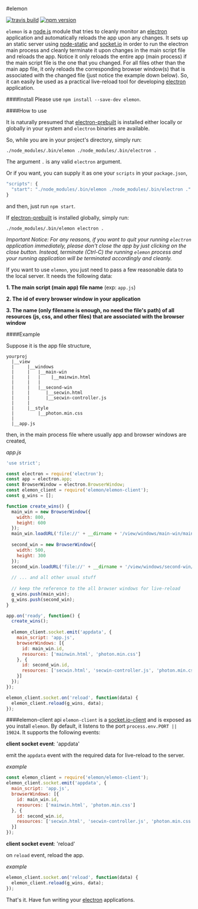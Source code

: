 #elemon

[![travis build][travis-image]][travis-url] [![npm version][npm-image]][npm-url] 

`elemon` is a [node.js](https://nodejs.org) module that tries to cleanly monitor an [electron](https://github.com/electron/electron) application and automatically reloads the app upon any changes. It sets up an static server using [node-static](https://github.com/cloudhead/node-static) and [socket.io](https://github.com/socketio/socket.io) in order to run the electron main process and cleanly terminate it upon changes in the main script file and reloads the app. Notice it only reloads the entire app (main process) if the main script file is the one that you changed. For all files other than the main app file, it only reloads the corresponding browser window(s) that is associated with the changed file (just notice the example down below). So, it can easily be used as a practical live-reload tool for developing [electron](https://github.com/electron/electron) application.

####Install
Please use `npm install --save-dev elemon`.

####How to use

It is naturally presumed that [electron-prebuilt](https://github.com/electron-userland/electron-prebuilt) is installed either locally or globally in your system and `electron` binaries are available.

So, while you are in your project's directory, simply run:

`./node_modules/.bin/elemon ./node_modules/.bin/electron .` 

The argument `.` is any valid `electron` argument.

Or if you want, you can supply it as one your `scripts` in your `package.json`,

```javascript
"scripts": {
  "start": "./node_modules/.bin/elemon ./node_modules/.bin/electron ."
}
```
and then, just run `npm start`.

If [electron-prebuilt](https://github.com/electron-userland/electron-prebuilt) is installed globally, simply run:

`./node_modules/.bin/elemon electron .`


*Important Notice: For any reasons, if you want to quit your running `electron` application immediately, please don't close the app by just clicking on the close button. Instead, terminate (Ctrl-C) the running `elemon` process and your running application will be terminated accordingly and cleanly.*

If you want to use `elemon`, you just need to pass a few reasonable data to the local server. It needs the following data:

**1. The main script (main app) file name** (exp: `app.js`)

**2. The id of every browser window in your application**

**3. The name (only filename is enough, no need the file's path) of all resources (js, css, and other files) that are associated with the browser window**

####Example

Suppose it is the app file structure,
```
yourproj
  |__view
  |     |__windows
  |     |   |__main-win
  |     |   |	 |__mainwin.html
  |     |   |
  |     |   |__second-win
  |     |      |__secwin.html
  |     |      |__secwin-controller.js
  |     |
  |     |__style
  |         |__photon.min.css
  |
  |__app.js
```

then, in the main process file where usually app and browser windows are created,

*app.js*
```javascript
'use strict';

const electron = require('electron');
const app = electron.app;
const BrowserWindow = electron.BrowserWindow;
const elemon_client = require('elemon/elemon-client');
const g_wins = [];

function create_wins() {
  main_win = new BrowserWindow({
    width: 800,
    height: 600
  });
  main_win.loadURL('file://' + __dirname + '/view/windows/main-win/mainwin.html');
  
  second_win = new BrowserWindow({
    width: 500,
    height: 300
  });
  second_win.loadURL('file://' + __dirname + '/view/windows/second-win/secwin.html');
  
  // ... and all other usual stuff
  
  // keep the reference to the all browser windows for live-reload
  g_wins.push(main_win);
  g_wins.push(second_win);
}

app.on('ready', function() {
  create_wins();
  
  elemon_client.socket.emit('appdata', {
    main_script: 'app.js',
    browserWindows: [{
      id: main_win.id,
      resources: ['mainwin.html', 'photon.min.css']
    }, {
      id: second_win.id,
      resources: ['secwin.html', 'secwin-controller.js', 'photon.min.css']
    }]
  });
});

elemon_client.socket.on('reload', function(data) {
  elemon_client.reload(g_wins, data);
});
```
####elemon-client api
`elemon-client` is a [socket.io-client](https://github.com/socketio/socket.io-client) and is exposed as you install `elemon`. By default, it listens to the port `process.env.PORT || 19024`. It supports the following events:

**client socket event**: 'appdata'

emit the `appdata` event with the required data for live-reload to the server.

*example*
```javascript
const elemon_client = require('elemon/elemon-client');
elemon_client.socket.emit('appdata', {
  main_script: 'app.js',
  browserWindows: [{
    id: main_win.id,
    resources: ['mainwin.html', 'photon.min.css']
  }, {
    id: second_win.id,
    resources: ['secwin.html', 'secwin-controller.js', 'photon.min.css']
  }]
});
```
**client socket event**: 'reload'

on `reload` event, reload the app.

*example*
```javascript
elemon_client.socket.on('reload', function(data) {
  elemon_client.reload(g_wins, data);
});
```

That's it. Have fun writing your [electron](https://github.com/electron/electron) applications.

[travis-image]: https://img.shields.io/travis/mawni/elemon/master.svg
[travis-url]: https://travis-ci.org/mawni/elemon
[npm-image]: https://img.shields.io/npm/v/elemon.svg?maxAge=2592000
[npm-url]: https://npmjs.org/package/elemon
[downloads-image]: https://img.shields.io/npm/dm/elemon.svg?maxAge=2592000
[downloads-url]: https://npmjs.org/package/elemon
